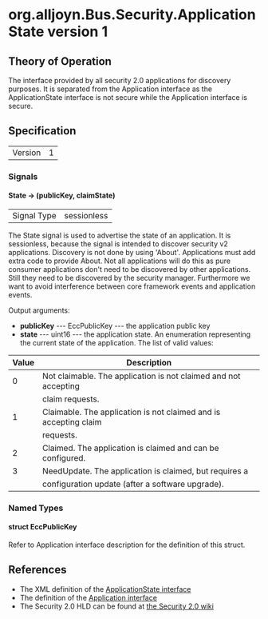 # org.alljoyn.Bus.Security.ApplicationState version 1


## Theory of Operation

The interface provided by all security 2.0 applications for discovery
purposes. It is separated from the Application interface as the
ApplicationState interface is not secure while the Application interface is
secure.

## Specification

|                       |       |
|-----------------------|-------|
| Version               | 1     |

### Signals

#### State -> (publicKey, claimState)

|                       |                                  |
|-----------------------|----------------------------------|
| Signal Type           | sessionless                      |

The State signal is used to advertise the state of an application.  It is
sessionless, because the signal is intended to discover security v2 applications.
Discovery is not done by using 'About'.  Applications must add extra code to
provide About.  Not all applications will do this as pure consumer applications
don't need to be discovered by other applications.  Still they need to be
discovered by the security manager. Furthermore we want to avoid interference
between core framework events and application events.

Output arguments:

  * **publicKey** --- EccPublicKey --- the application public key
  * **state** --- uint16 --- the application state.  An enumeration
    representing the current state of the application.  The list of valid
    values:

| Value | Description                                                       |
|-------|-------------------------------------------------------------------|
| 0     | Not claimable.  The application is not claimed and not accepting  |
|       | claim requests.                                                    |
| 1     | Claimable.  The application is not claimed and is accepting claim |
|       | requests.                                                          |
| 2     | Claimed. The application is claimed and can be configured.        |
| 3     | NeedUpdate. The application is claimed, but requires a            |
|       | configuration update (after a software upgrade).                  |

### Named Types

#### struct EccPublicKey

Refer to Application interface description for the definition of this struct.

## References

  * The XML definition of the [ApplicationState interface](ApplicationState-v1.xml)
  * The definition of the [Application interface](ClaimableApplication-v1.md)
  * The Security 2.0 HLD can be found at [the Security 2.0 wiki](https://wiki.allseenalliance.org/core/security_enhancements)
